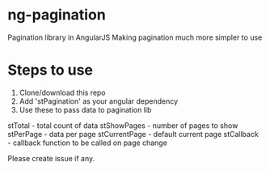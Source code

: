 # ng-pagination

Pagination library in AngularJS
Making pagination much more simpler to use

# Steps to use

1. Clone/download this repo
2. Add 'stPagination' as your angular dependency
3. Use these to pass data to pagination lib

stTotal - total count of data
stShowPages - number of pages to show
stPerPage - data per page
stCurrentPage - default current page
stCallback - callback function to be called on page change

Please create issue if any.
